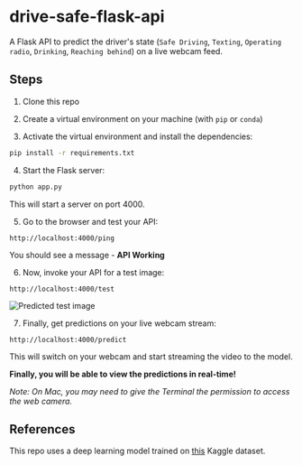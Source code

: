 # drive-safe-flask-api
A Flask API to predict the driver's state (`Safe Driving`, `Texting`, `Operating radio`, `Drinking`, `Reaching behind`) on a live webcam feed. 

## Steps
1. Clone this repo

2. Create a virtual environment on your machine (with `pip` or `conda`)

3. Activate the virtual environment and install the dependencies: 
```sh
pip install -r requirements.txt 
```

4. Start the Flask server: 
```bash
python app.py 
```

This will start a server on port 4000.

5. Go to the browser and test your API: 
~~~
http://localhost:4000/ping
~~~

You should see a message - **API Working**

6. Now, invoke your API for a test image:
~~~
http://localhost:4000/test
~~~

![Predicted test image](https://drive.google.com/uc?export=view&id=10wcY66yTk46w64EfyMYj5Ne_eq1dA4Nr)

7. Finally, get predictions on your live webcam stream: 
~~~
http://localhost:4000/predict
~~~

This will switch on your webcam and start streaming the video to the model. 

**Finally, you will be able to view the predictions in real-time!**

*Note: On Mac, you may need to give the Terminal the permission to access the web camera.*


## References
This repo uses a deep learning model trained on [this](https://www.kaggle.com/c/state-farm-distracted-driver-detection/data) Kaggle dataset. 
